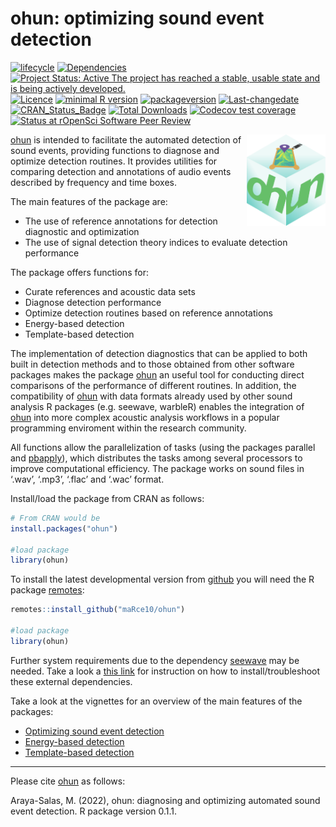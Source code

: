 ohun: optimizing sound event detection
================

<!-- README.md is generated from README.Rmd. Please edit that file -->
<!-- badges: start -->

[![lifecycle](https://img.shields.io/badge/lifecycle-maturing-brightgreen.svg)](https://lifecycle.r-lib.org/articles/stages.html)
[![Dependencies](https://tinyverse.netlify.com/badge/ohun)](https://cran.r-project.org/package=ohun)
[![Project Status: Active The project has reached a stable, usable state
and is being actively
developed.](https://www.repostatus.org/badges/latest/active.svg)](https://www.repostatus.org/#active)
[![Licence](https://img.shields.io/badge/licence-GPL--2-blue.svg)](https://www.gnu.org/licenses/gpl-3.0.en.html)
[![minimal R
version](https://img.shields.io/badge/R%3E%3D-%3E=%203.2.1-6666ff.svg)](https://cran.r-project.org/)
[![packageversion](https://img.shields.io/badge/Package%20version-1.0.0-orange.svg?style=flat-square)](commits/develop)
[![Last-changedate](https://img.shields.io/badge/last%20change-2023--08--30-yellowgreen.svg)](/commits/master)
[![CRAN_Status_Badge](https://www.r-pkg.org/badges/version/ohun)](https://cran.r-project.org/package=ohun)
[![Total
Downloads](https://cranlogs.r-pkg.org/badges/grand-total/ohun)](https://cranlogs.r-pkg.org/badges/grand-total/ohun)
[![Codecov test
coverage](https://codecov.io/gh/maRce10/ohun/branch/master/graph/badge.svg)](https://app.codecov.io/gh/maRce10/ohun?branch=master)
[![Status at rOpenSci Software Peer
Review](https://badges.ropensci.org/568_status.svg)](https://github.com/ropensci/software-review/issues/568)
<!-- badges: end -->

<img src="vignettes/ohun_sticker.png" alt="ohun logo" align="right" width = "25%" height="25%"/>

[ohun](https://github.com/maRce10/ohun) is intended to facilitate the
automated detection of sound events, providing functions to diagnose and
optimize detection routines. It provides utilities for comparing
detection and annotations of audio events described by frequency and
time boxes.

The main features of the package are:

- The use of reference annotations for detection diagnostic and
  optimization
- The use of signal detection theory indices to evaluate detection
  performance

The package offers functions for:

- Curate references and acoustic data sets
- Diagnose detection performance
- Optimize detection routines based on reference annotations
- Energy-based detection
- Template-based detection

The implementation of detection diagnostics that can be applied to both
built in detection methods and to those obtained from other software
packages makes the package [ohun](https://github.com/maRce10/ohun) an
useful tool for conducting direct comparisons of the performance of
different routines. In addition, the compatibility of
[ohun](https://github.com/maRce10/ohun) with data formats already used
by other sound analysis R packages (e.g. seewave, warbleR) enables the
integration of [ohun](https://github.com/maRce10/ohun) into more complex
acoustic analysis workflows in a popular programming enviroment within
the research community.

All functions allow the parallelization of tasks (using the packages
parallel and [pbapply](https://CRAN.R-project.org/package=pbapply)),
which distributes the tasks among several processors to improve
computational efficiency. The package works on sound files in ‘.wav’,
‘.mp3’, ‘.flac’ and ‘.wac’ format.

Install/load the package from CRAN as follows:

``` r
# From CRAN would be
install.packages("ohun")

#load package
library(ohun)
```

To install the latest developmental version from
[github](https://github.com/) you will need the R package
[remotes](https://cran.r-project.org/package=remotes):

``` r
remotes::install_github("maRce10/ohun")

#load package
library(ohun)
```

Further system requirements due to the dependency
[seewave](https://rug.mnhn.fr/seewave/) may be needed. Take a look a
[this link](https://rug.mnhn.fr/seewave/inst.html) for instruction on
how to install/troubleshoot these external dependencies.

Take a look at the vignettes for an overview of the main features of the
packages:

- [Optimizing sound event
  detection](https://marce10.github.io/ohun/articles/intro_to_ohun.html)
- [Energy-based
  detection](https://marce10.github.io/ohun/articles/energy_based_detection.html)
- [Template-based
  detection](https://marce10.github.io/ohun/articles/template_based_detection.html)

------------------------------------------------------------------------

Please cite [ohun](https://github.com/maRce10/ohun) as follows:

Araya-Salas, M. (2022), ohun: diagnosing and optimizing automated sound
event detection. R package version 0.1.1.
